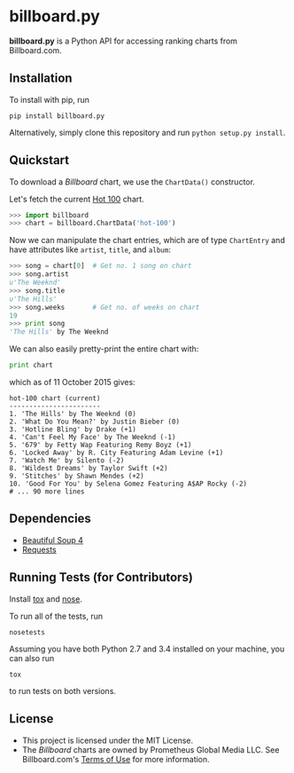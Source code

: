 billboard.py
============

**billboard.py** is a Python API for accessing ranking charts from Billboard.com.

Installation
------------

To install with pip, run

```
pip install billboard.py
```

Alternatively, simply clone this repository and run `python setup.py install`.

Quickstart
----------

To download a *Billboard* chart, we use the `ChartData()` constructor.

Let's fetch the current [Hot 100](http://www.billboard.com/charts/hot-100) chart.

```Python
>>> import billboard
>>> chart = billboard.ChartData('hot-100')
```

Now we can manipulate the chart entries, which are of type `ChartEntry` and have attributes like `artist`, `title`, and `album`:

```Python
>>> song = chart[0]  # Get no. 1 song on chart
>>> song.artist
u'The Weeknd'
>>> song.title
u'The Hills'
>>> song.weeks       # Get no. of weeks on chart
19
>>> print song
'The Hills' by The Weeknd
```

We can also easily pretty-print the entire chart with:

```Python
print chart
```

which as of 11 October 2015 gives:

```
hot-100 chart (current)
-----------------------
1. 'The Hills' by The Weeknd (0)
2. 'What Do You Mean?' by Justin Bieber (0)
3. 'Hotline Bling' by Drake (+1)
4. 'Can't Feel My Face' by The Weeknd (-1)
5. '679' by Fetty Wap Featuring Remy Boyz (+1)
6. 'Locked Away' by R. City Featuring Adam Levine (+1)
7. 'Watch Me' by Silento (-2)
8. 'Wildest Dreams' by Taylor Swift (+2)
9. 'Stitches' by Shawn Mendes (+2)
10. 'Good For You' by Selena Gomez Featuring A$AP Rocky (-2)
# ... 90 more lines
```

Dependencies
------------
* [Beautiful Soup 4](http://www.crummy.com/software/BeautifulSoup/)
* [Requests](http://requests.readthedocs.org/en/latest/) 

Running Tests (for Contributors)
--------------------------------
Install [tox](https://tox.readthedocs.org/en/latest/) and [nose](https://nose.readthedocs.org/en/latest/).

To run all of the tests, run

```
nosetests
```

Assuming you have both Python 2.7 and 3.4 installed on your machine, you can also run

```
tox
```

to run tests on both versions.

License
-------

* This project is licensed under the MIT License.
* The *Billboard* charts are owned by Prometheus Global Media LLC. See Billboard.com's [Terms of Use](http://www.billboard.com/terms-of-use) for more information.
